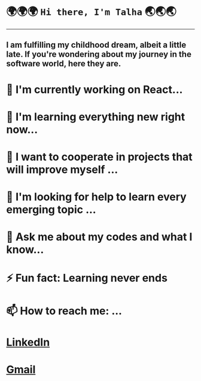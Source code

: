 # 🌍🌍🌍 `Hi there, I'm Talha` 🌏🌏🌏
---
## I am fulfilling my childhood dream, albeit a little late. If you're wondering about my journey in the software world, here they are.

# 🔭 I'm currently working on React...
# 🌱 I'm learning everything new right now...
# 👯 I want to cooperate in projects that will improve myself ...
# 🤔 I'm looking for help to learn every emerging topic ...
# 💬 Ask me about my codes and what I know...
# ⚡ Fun fact: Learning never ends
# 📫 How to reach me: ...
# [LinkedIn](https://www.linkedin.com/in/talhaseven/)
# [Gmail](mailto:talhaseven3@gmail.com)

<!--
**TalhaSeven/TalhaSeven** is a ✨ _special_ ✨ repository because its `README.md` (this file) appears on your GitHub profile.

Here are some ideas to get you started:

-->
